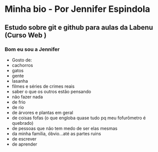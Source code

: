 # Minha bio - Por Jennifer Espindola

## Estudo sobre git e github para aulas da Labenu (Curso Web )

### Bom eu sou a Jennifer

- Gosto de: 
- cachorros
- gatos
- gente
- lasanha
- filmes e séries de crimes reais
- saber o que os outros estão pensando
- não fazer nada
- de frio 
- de rio
- de árvores e plantas em geral
- de coisas fofas (o que engloba quase tudo pq meu fofurômetro é quebrado)
- de pessoas que não tem medo de ser elas mesmas
- da minha família, óbvio...até as partes ruins
- de escrever 
- de aprender 

